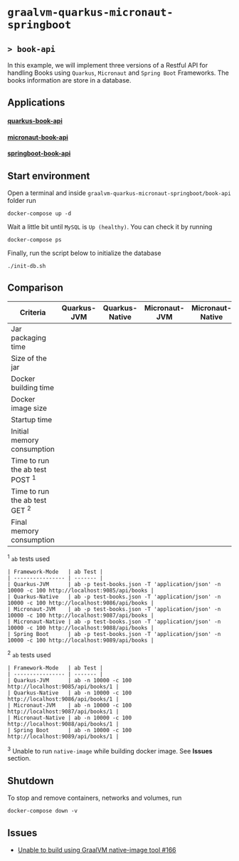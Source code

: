 # `graalvm-quarkus-micronaut-springboot`
## `> book-api`

In this example, we will implement three versions of a Restful API for handling Books using `Quarkus`, `Micronaut` and `Spring Boot` Frameworks. The books information are store in a database.

## Applications

#### [quarkus-book-api](https://github.com/ivangfr/graalvm-quarkus-micronaut-springboot/tree/master/book-api/quarkus-book-api#graalvm-quarkus-micronaut-springboot)

#### [micronaut-book-api](https://github.com/ivangfr/graalvm-quarkus-micronaut-springboot/tree/master/book-api/micronaut-book-api#graalvm-quarkus-micronaut-springboot)

#### [springboot-book-api](https://github.com/ivangfr/graalvm-quarkus-micronaut-springboot/tree/master/book-api/springboot-book-api#graalvm-quarkus-micronaut-springboot)

## Start environment

Open a terminal and inside `graalvm-quarkus-micronaut-springboot/book-api` folder run
```
docker-compose up -d
```

Wait a little bit until `MySQL` is `Up (healthy)`. You can check it by running
```
docker-compose ps
```

Finally, run the script below to initialize the database
```
./init-db.sh
```

## Comparison 

| Criteria                                  | Quarkus-JVM | Quarkus-Native | Micronaut-JVM | Micronaut-Native | Spring Boot |
| ----------------------------------------- | ----------- | -------------- | ------------- | ---------------- | ------------|
| Jar packaging time                        |             |                |               |                  |             |
| Size of the jar                           |             |                |               |                  |             |
| Docker building time                      |             |                |               |                  |             |
| Docker image size                         |             |                |               |                  |             |
| Startup time                              |             |                |               |                  |             |
| Initial memory consumption                |             |                |               |                  |             |
| Time to run the ab test POST <sup>1</sup> |             |                |               |                  |             |
| Time to run the ab test GET <sup>2</sup>  |             |                |               |                  |             |
| Final memory consumption                  |             |                |               |                  |             |

<sup>1</sup> `ab` tests used
```
| Framework-Mode   | ab Test |
| ---------------- | ------- |
| Quarkus-JVM      | ab -p test-books.json -T 'application/json' -n 10000 -c 100 http://localhost:9085/api/books |
| Quarkus-Native   | ab -p test-books.json -T 'application/json' -n 10000 -c 100 http://localhost:9086/api/books |
| Micronaut-JVM    | ab -p test-books.json -T 'application/json' -n 10000 -c 100 http://localhost:9087/api/books |
| Micronaut-Native | ab -p test-books.json -T 'application/json' -n 10000 -c 100 http://localhost:9088/api/books |
| Spring Boot      | ab -p test-books.json -T 'application/json' -n 10000 -c 100 http://localhost:9089/api/books |
```

<sup>2</sup> `ab` tests used
```
| Framework-Mode   | ab Test |
| ---------------- | ------- |
| Quarkus-JVM      | ab -n 10000 -c 100 http://localhost:9085/api/books/1 |
| Quarkus-Native   | ab -n 10000 -c 100 http://localhost:9086/api/books/1 |
| Micronaut-JVM    | ab -n 10000 -c 100 http://localhost:9087/api/books/1 |
| Micronaut-Native | ab -n 10000 -c 100 http://localhost:9088/api/books/1 |
| Spring Boot      | ab -n 10000 -c 100 http://localhost:9089/api/books/1 |
```

<sup>3</sup> Unable to run `native-image` while building docker image. See **Issues** section.

## Shutdown

To stop and remove containers, networks and volumes, run
```
docker-compose down -v
```

## Issues

- [Unable to build using GraalVM native-image tool #166](https://github.com/micronaut-projects/micronaut-data/issues/166)

